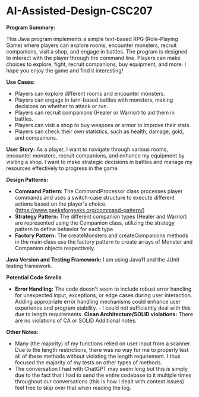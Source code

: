 # AI-Assisted-Design-CSC207
**Program Summary:**

This Java program implements a simple text-based RPG (Role-Playing Game) where players can explore rooms, encounter monsters, recruit companions, visit a shop, and engage in battles. The program is designed to interact with the player through the command line. Players can make choices to explore, fight, recruit companions, buy equipment, and more. I hope you enjoy the game and find it interesting!

**Use Cases:**
- Players can explore different rooms and encounter monsters.
- Players can engage in turn-based battles with monsters, making decisions on whether to attack or run.
- Players can recruit companions (Healer or Warrior) to aid them in battles.
- Players can visit a shop to buy weapons or armor to improve their stats.
- Players can check their own statistics, such as health, damage, gold, and companions.

**User Story:**
As a player, I want to navigate through various rooms, encounter monsters, recruit companions, and enhance my equipment by visiting a shop. I want to make strategic decisions in battles and manage my resources effectively to progress in the game.

**Design Patterns:**
- **Command Pattern:** The CommandProcessor class processes player commands and uses a switch-case structure to execute different actions based on the player's choice. (https://www.geeksforgeeks.org/command-pattern/)
- **Strategy Pattern:** The different companion types (Healer and Warrior) are represented using the Companion class, utilizing the strategy pattern to define behavior for each type.
- **Factory Pattern:** The createMonsters and createCompanions methods in the main class use the factory pattern to create arrays of Monster and Companion objects respectively.

**Java Version and Testing Framework:**
I am using Java11 and the JUnit testing framework.

**Potential Code Smells**
- **Error Handling:** The code doesn't seem to include robust error handling for unexpected input, exceptions, or edge cases during user interaction. Adding appropriate error handling mechanisms could enhance user experience and program stability. - I could not sufficiently deal with this due to length requirements.
**Clean Architecture/SOLID violations:** There are no violations of CA or SOLID
Additional notes:

**Other Notes:**
- Many (the majority) of my functions relied on user input from a scanner. Due to the length restrictions, there was no way for me to properly test all of these methods without violating the length requirement. I thus focused the majority of my tests on other types of methods.
- The conversation I had with ChatGPT may seem long but this is simply due to the fact that I had to send the entire codebase to it multiple times throughout our conversations (this is how I dealt with context issues) feel free to skip over that when reading the log.
